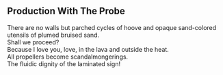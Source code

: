 Production With The Probe
-------------------------
There are no walls but parched cycles of hoove and opaque sand-colored  
utensils of plumed bruised sand.  
Shall we proceed?  
Because I love you, love, in the lava and outside the heat.  
All propellers become scandalmongerings.  
The fluidic dignity of the laminated sign!  

